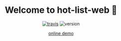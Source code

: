 <h1 align="center">Welcome to hot-list-web 👋</h1>

<p align="center">
  <a href="https://travis-ci.com/guygubaby/hot-list-web"><img alt="travis" src="https://api.travis-ci.com/guygubaby/hot-list-web.svg?branch=master"></a>

  <img alt="version" src="https://img.shields.io/badge/version-1.0.0-blue.svg?cacheSeconds=2592000">


  <p align="center"><a alt="在线预览" href="http://guygubaby.top">online demo</a></p>
</p>


